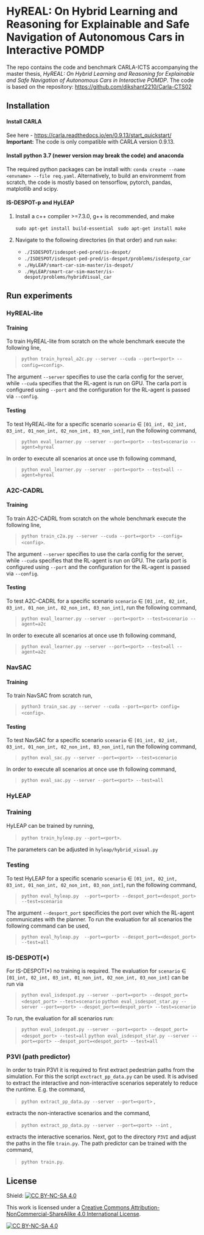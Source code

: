 # HyREAL: On Hybrid Learning and Reasoning for Explainable and Safe Navigation of Autonomous Cars in Interactive POMDP

The repo contains the code and benchmark CARLA-ICTS accompanying the master thesis, 
*HyREAL: On Hybrid Learning and Reasoning for Explainable and Safe Navigation of Autonomous Cars in Interactive POMDP*.
The code is based on the repository: https://github.com/dikshant2210/Carla-CTS02

## Installation 
#### Install CARLA

See here - https://carla.readthedocs.io/en/0.9.13/start_quickstart/
**Important:** The code is only compatible with CARLA version 0.9.13. 

#### Install python 3.7 (newer version may break the code) and anaconda
The required python packages can be install with:
    `conda create --name <envname> --file req.yaml`.
Alternatively, to build an environmemt from scratch, the code is mostly based on tensorflow, pytorch,
pandas, matplotlib and scipy.

#### IS-DESPOT-p and HyLEAP

1. Install a c++ compiler >=7.3.0, g++ is recommended, and make

    `sudo apt-get install build-essential `
    `sudo apt-get install make`
2. Navigate to the following directories (in that order) and run `make`:
    - `./ISDESPOT/isdespot-ped-pred/is-despot/`
    - `./ISDESPOT/isdespot-ped-pred/is-despot/problems/isdespotp_car`
    - `./HyLEAP/smart-car-sim-master/is-despot/`
    - `./HyLEAP/smart-car-sim-master/is-despot/problems/hybridVisual_car`

## Run experiments

### HyREAL-lite
#### Training
To train HyREAL-lite from scratch  on the whole benchmark execute the following line,
>`python train_hyreal_a2c.py --server --cuda --port=<port> --config=<config>`.

The argument `--server` specifies to use the carla config for the server,
while `--cuda` specifies that the RL-agent is run on GPU. The carla port is configured
using `--port` and the configuration for the RL-agent is passed via `--config`.

#### Testing

To test HyREAL-lite for a specific scenario `scenario` $\in$ `[01_int, 02_int, 03_int, 01_non_int, 02_non_int, 03_non_int]`, run the following command,
> `python eval_learner.py --server --port=<port> --test=scenario --agent=hyreal`

In order to execute all scenarios at once use th following command,
> `python eval_learner.py --server --port=<port> --test=all --agent=hyreal`


### A2C-CADRL
#### Training
To train A2C-CADRL from scratch  on the whole benchmark execute the following line,
>`python train_c2a.py --server --cuda --port=<port> --config=<config>`.

The argument `--server` specifies to use the carla config for the server,
while `--cuda` specifies that the RL-agent is run on GPU. The carla port is configured
using `--port` and the configuration for the RL-agent is passed via `--config`.

#### Testing

To test A2C-CADRL for a specific scenario `scenario` $\in$ `[01_int, 02_int, 03_int, 01_non_int, 02_non_int, 03_non_int]`, run the following command,
> `python eval_learner.py --server --port=<port> --test=scenario --agent=a2c`

In order to execute all scenarios at once use th following command,
> `python eval_learner.py --server --port=<port> --test=all --agent=a2c`

### NavSAC 
#### Training
To train NavSAC from scratch run,
> `python3 train_sac.py --server --cuda --port=<port> config=<config>`.

#### Testing

To test NavSAC for a specific scenario `scenario` $\in$ `[01_int, 02_int, 03_int, 01_non_int, 02_non_int, 03_non_int]`, run the following command,
> `python eval_sac.py --server --port=<port> --test=scenario`

In order to execute all scenarios at once use th following command,
> `python eval_sac.py --server --port=<port> --test=all`

### HyLEAP
### Training
HyLEAP can be trained by running,
> `python train_hyleap.py --port=<port>`.

The parameters can be adjusted in `hyleap/hybrid_visual.py`
### Testing
To test HyLEAP for a specific scenario `scenario` $\in$ `[01_int, 02_int, 03_int, 01_non_int, 02_non_int, 03_non_int]`, run the following command,
> `python eval_hyleap.py  --port=<port> --despot_port=<despot_port> --test=scenario`

The argument `--desport_port` specificies the port over which the RL-agent communicates with the planner.
To run the evaluation for all scenarios the following command can be used,
> `python eval_hyleap.py  --port=<port> --despot_port=<despot_port> --test=all`

### IS-DESPOT(*)
For IS-DESPOT(*) no training is required. The evaluation for `scenario` $\in$ `[01_int, 02_int, 03_int, 01_non_int, 02_non_int, 03_non_int]` can be run via
> `python eval_isdespot.py --server --port=<port> --despot_port=<despot_port> --test=scenario`
> `python eval_isdespot_star.py --server --port=<port> --despot_port=<despot_port> --test=scenario`

To run, the evaluation for all scenarios run:
> `python eval_isdespot.py --server --port=<port> --despot_port=<despot_port> --test=all`
> `python eval_isdespot_star.py --server --port=<port> --despot_port=<despot_port> --test=all`

### P3VI (path predictor)
In order to train P3VI it is required to first extract pedestrian paths from the simulation.
For this the script `exctract_pp_data.py` can be used. It is advised to extract the interactive and
non-interactive scenarios seperately to reduce the runtime. E.g. the command, 
> `python extract_pp_data.py --server --port=<port>` ,

extracts the non-interactive scenarios and the command,
> `python extract_pp_data.py --server --port=<port> --int` ,

extracts the interactive scenarios. Next, got to the directory `P3VI` and adjust the paths in the file `train.py`.
The path predictor can be trained with the command,
> `python train.py`.
## License
Shield: [![CC BY-NC-SA 4.0][cc-by-nc-sa-shield]][cc-by-nc-sa]

This work is licensed under a
[Creative Commons Attribution-NonCommercial-ShareAlike 4.0 International License][cc-by-nc-sa].

[![CC BY-NC-SA 4.0][cc-by-nc-sa-image]][cc-by-nc-sa]

[cc-by-nc-sa]: http://creativecommons.org/licenses/by-nc-sa/4.0/
[cc-by-nc-sa-image]: https://licensebuttons.net/l/by-nc-sa/4.0/88x31.png
[cc-by-nc-sa-shield]: https://img.shields.io/badge/License-CC%20BY--NC--SA%204.0-lightgrey.svg
